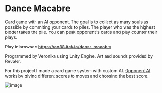 # Dance Macabre

Card game with an AI opponent. The goal is to collect as many souls as possible by commiting your cards to piles. The player who was the highest bidder takes the pile. You can peak opponent's cards and play counter their plays.

Play in browser: https://ron88.itch.io/danse-macabre

Programmed by Veronika using Unity Engine. Art and sounds provided by Revaler.

For this project I made a card game system with custom AI. [Opponent AI](https://github.com/VeronikaKukk/DanseMacabre/blob/24e380652a0576a79adf5a456e6d78767d80c993/Assets/Scripts/AIController.cs) works by giving different scores to moves and choosing the best score. 

![image](https://github.com/VeronikaKukk/DanseMacabre/assets/92779126/2628f73a-f01b-4e68-9033-0276d1a872ca)
